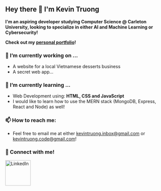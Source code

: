 ## Hey there 👋 I'm Kevin Truong 

**I'm an aspiring developer studying Computer Science @ Carleton University, looking to specialize in either AI and Machine Learning or Cybersecurity!**
<br>

**Check out my
<a href="https://kinhvin.github.io/Personal-Portfolio/" target="_blank">personal portfolio</a>!**

### 🔭 I’m currently working on ...
- A website for a local Vietnamese desserts business
- A secret web app...

### 🌱 I’m currently learning ...
- Web Development using: **HTML, CSS and JavaScript**
- I would like to learn how to use the MERN stack (MongoDB, Express, React and Node) as well!

### 📫 How to reach me:
- Feel free to email me at either kevintruong.inbox@gmail.com or kevintruong.code@gmail.com!

### 🤝 Connect with me!
<a href="https://www.linkedin.com/in/kevin-truong-cs" target="_blank">
  <img src="https://img.icons8.com/?size=100&id=67570&format=png&color=000000" alt="LinkedIn" height="80" width="80">
</a>


<!--
**kinhvin/kinhvin** is a ✨ _special_ ✨ repository because its `README.md` (this file) appears on your GitHub profile.

Here are some ideas to get you started:

- 🔭 I’m currently working on ...
- 🌱 I’m currently learning ...
- 👯 I’m looking to collaborate on ...
- 🤔 I’m looking for help with ...
- 💬 Ask me about ...
- 📫 How to reach me: ...
- 😄 Pronouns: ...
- ⚡ Fun fact: ...
-->
